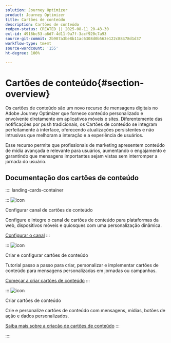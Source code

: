 ```yaml
---
solution: Journey Optimizer
product: Journey Optimizer
title: Cartões de conteúdo
description: Cartões de conteúdo
redpen-status: CREATED_||_2025-08-11_20-43-30
exl-id: 4916bc53-a6d7-4d11-9a7f-3acf920c7a93
source-git-commit: 2b907a3be8b11ac6308d0b563e122c88478d1d37
workflow-type: tm+mt
source-wordcount: '155'
ht-degree: 100%

---
```


# Cartões de conteúdo{#section-overview}

Os cartões de conteúdo são um novo recurso de mensagens digitais no Adobe Journey Optimizer que fornece conteúdo personalizado e envolvente diretamente em aplicativos móveis e sites. Diferentemente das notificações por push tradicionais, os Cartões de conteúdo se integram perfeitamente à interface, oferecendo atualizações persistentes e não intrusivas que melhoram a interação e a experiência de usuários.

Esse recurso permite que profissionais de marketing apresentem conteúdo de mídia avançada e relevante para usuários, aumentando o engajamento e garantindo que mensagens importantes sejam vistas sem interromper a jornada do usuário.

## Documentação dos cartões de conteúdo

:::: landing-cards-container

:::
![icon](https://cdn.experienceleague.adobe.com/icons/gear.svg?lang=pt-BR)

Configurar canal de cartões de conteúdo

Configure e integre o canal de cartões de conteúdo para plataformas da web, dispositivos móveis e quiosques com uma personalização dinâmica.

[Configurar o canal](configure-landing-page.md)
:::

:::
![icon](https://cdn.experienceleague.adobe.com/icons/circle-play.svg?lang=pt-BR)

Criar e configurar cartões de conteúdo

Tutorial passo a passo para criar, personalizar e implementar cartões de conteúdo para mensagens personalizadas em jornadas ou campanhas.

[Começar a criar cartões de conteúdo](../using/content-card/create-content-card.md)
:::

:::
![icon](https://cdn.experienceleague.adobe.com/icons/puzzle-piece.svg?lang=pt-BR)

Criar cartões de conteúdo

Crie e personalize cartões de conteúdo com mensagens, mídias, botões de ação e dados personalizados.

[Saiba mais sobre a criação de cartões de conteúdo](../using/content-card/design-content-card.md)
:::

::::

